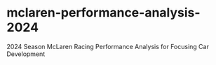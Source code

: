 # mclaren-performance-analysis-2024
2024 Season McLaren Racing Performance Analysis for Focusing Car Development
